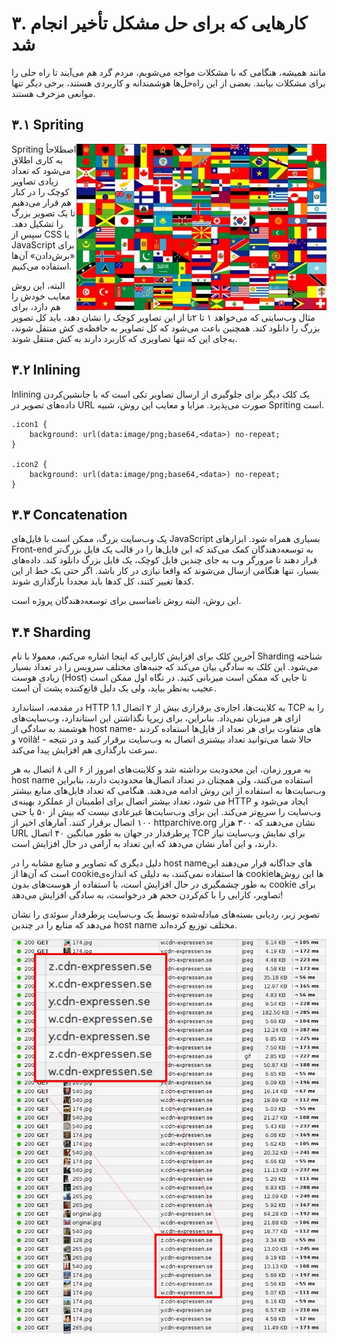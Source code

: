 # ۳. کارهایی که برای حل مشکل تأخیر انجام شد

مانند همیشه، هنگامی که با مشکلات مواجه می‌شویم، مردم گرد هم می‌آیند تا راه حلی را برای مشکلات بیابند. بعضی از این راه‌حل‌ها هوشمندانه و کاربردی هستند، برخی دیگر تنها موانعی مزخرف هستند.

## ۳.۱ Spriting
<img style="float: right;" src="https://raw.githubusercontent.com/bagder/http2-explained/master/images/spriting.jpg" />

Spriting اصطلاحاُ به کاری اطلاق می‌شود که تعداد زیادی تصاویر کوچک را در کنار هم قرار می‌دهیم تا یک تصویر بزرگ را تشکیل دهد. سپس از CSS یا JavaScript برای «برش‌دادن» آن‌ها استفاده می‌کنیم.

البته، این روش معایب خودش را هم دارد، برای مثال وب‌سایتی که می‌خواهد ۱ تا ۲تا از این تصاویر کوچک را نشان دهد، باید کل تصویر بزرگ را دانلود کند. همچنین باعث می‌شود که کل تصاویر به حافظه‌ی کش منتقل شوند، به‌جای این که تنها تصاویری که کاربرد دارند به کش منتقل شوند.

## ۳.۲ Inlining

Inlining یک کلک دیگر برای جلوگیری از ارسال تصاویر تکی است که با جانشین‌کردن داده‌های تصویر در URL صورت می‌پذیرد. مزایا و معایب این روش، شبیه Spriting است.

    .icon1 {
        background: url(data:image/png;base64,<data>) no-repeat;
    }

    .icon2 {
        background: url(data:image/png;base64,<data>) no-repeat;
    }

## ۳.۳ Concatenation

یک وب‌سایت بزرگ، ممکن است با فایل‌های JavaScript بسیاری همراه شود. ابزارهای Front-end به توسعه‌دهندگان کمک می‌کند که این فایل‌ها را در قالب یک فایل بزرگ‌تر قرار دهند تا مرورگر وب به جای چندین فایل کوچک، یک فایل بزرگ دانلود کند. داده‌های بسیار، تنها هنگامی ارسال می‌شوند که واقعا نیازی در کار باشد. اگر حتی یک خط از این کدها تغییر کنند، کل کدها باید مجددا بارگذاری شوند.

این روش، البته روش نامناسبی برای توسعه‌دهندگان پروژه است.

## ۳.۴ Sharding

آخرین کلک برای افزایش کارایی که اینجا اشاره می‌کنم، معمولا با نام Sharding شناخته می‌شود. این کلک به سادگی بیان می‌کند که جنبه‌های مختلف سرویس را در تعداد بسیار زیادی هوست (Host) تا جایی که ممکن است میزبانی کنید. در نگاه اول ممکن است عجیب به‌نظر بیاید، ولی یک دلیل قانع‌کننده پشت آن است.

در مقدمه، استاندارد HTTP 1.1 به کلاینت‌ها، اجازه‌ی برقراری بیش از ۲ اتصال TCP را به ازای هر میزبان نمی‌داد. بنابراین، برای زیرپا نگذاشتن این استاندارد، وب‌سایت‌های هوشمند به سادگی از host nameهای متفاوت برای هر تعداد از فایل‌ها استفاده کردند - و voilà! - حالا شما می‌توانید تعداد بیشتری اتصال به وب‌سایت برقرار کنید و در نتیجه سرعت بارگذاری هم افزایش پیدا می‌کند.

به مرور زمان، این محدودیت برداشته شد و کلاینت‌های امروز از ۶ الی ۸ اتصال به هر host name استفاده می‌کنند، ولی همچنان در تعداد اتصال‌ها محدودیت دارند، بنابراین وب‌سایت‌ها به استفاده از این روش ادامه می‌دهند. هنگامی که تعداد فایل‌های منابع بیشتر می شود، تعداد بیشتر اتصال برای اطمینان از عملکرد بهینه‌ی HTTP ایجاد می‌شود و وب‌سایت را سریع‌تر می‌کند. این برای وب‌سایت‌ها غیرعادی نیست که بیش از ۵۰ یا حتی ۱۰۰ اتصال برقرار کنند. آمارهای اخیر از httparchive.org نشان می‌دهند که ۳۰۰ هزار URL پرطرفدار در جهان به طور میانگین ۴۰ اتصال TCP برای نمایش وب‌سایت نیاز دارند، و این آمار نشان می‌دهد که این تعداد به آرامی در حال افزایش است.

دلیل دیگری که تصاویر و منابع مشابه را در host nameهای جداگانه قرار می‌دهند این است که آن‌ها از cookieها استفاده نمی‌کنند، به دلیلی که اندازه‌ی cookieها این روش‌ها به طور چشمگیری در حال افزایش است، با استفاده از هوست‌های بدون cookie برای تصاویر، کارایی را با کم‌کردن حجم هر درخواست، به سادگی افزایش می‌دهد!

تصویر زیر، ردیابی بسته‌های مبادله‌شده توسط یک وب‌سایت پرطرفدار سوئدی را نشان می‌دهد که منابع را در چندین host name مختلف توزیع کرده‌اند.

![image sharding at expressen.se](https://raw.githubusercontent.com/bagder/http2-explained/master/images/expressen-sharding.jpg)